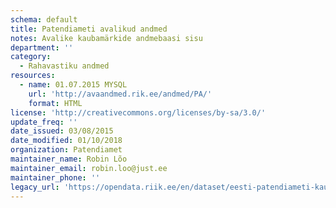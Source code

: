 ```yaml
---
schema: default
title: Patendiameti avalikud andmed
notes: Avalike kaubamärkide andmebaasi sisu
department: ''
category:
  - Rahavastiku andmed
resources:
  - name: 01.07.2015 MYSQL
    url: 'http://avaandmed.rik.ee/andmed/PA/'
    format: HTML
license: 'http://creativecommons.org/licenses/by-sa/3.0/'
update_freq: ''
date_issued: 03/08/2015
date_modified: 01/10/2018
organization: Patendiamet
maintainer_name: Robin Lõo
maintainer_email: robin.loo@just.ee
maintainer_phone: ''
legacy_url: 'https://opendata.riik.ee/en/dataset/eesti-patendiameti-kaubam-rkide-avalikud-andmed'
---
```

